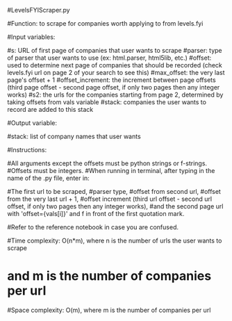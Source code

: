 #LevelsFYIScraper.py 

#Function: to scrape for companies worth applying to from levels.fyi

#Input variables:

#s: URL of first page of companies that user wants to scrape
#parser: type of parser that user wants to use (ex: html.parser, html5lib, etc.)
#offset: used to determine next page of companies that should be recorded (check levels.fyi url on page 2 
                                                                           of your search to see this)
#max_offset: the very last page's offset + 1
#offset_increment: the increment between page offsets (third page offset - second page offset, 
                                                       if only two pages then any integer works)
#s2: the urls for the companies starting from page 2, determined by taking offsets from vals variable
#stack: companies the user wants to record are added to this stack

#Output variable:

#stack: list of company names that user wants

#Instructions:

#All arguments except the offsets must be python strings or f-strings.
#Offsets must be integers.
#When running in terminal, after typing in the name of the .py file, enter in:

#The first url to be scraped,
#parser type,
#offset from second url,
#offset from the very last url + 1,
#offset increment (third url offset - second url offset, if only two pages then any integer works),
#and the second page url with 'offset={vals[i]}' and f in front of the first quotation mark.

#Refer to the reference notebook in case you are confused.

#Time complexity: O(n*m), where n is the number of urls the user wants to scrape
#                         and m is the number of companies per url

#Space complexity: O(m), where m is the number of companies per url

